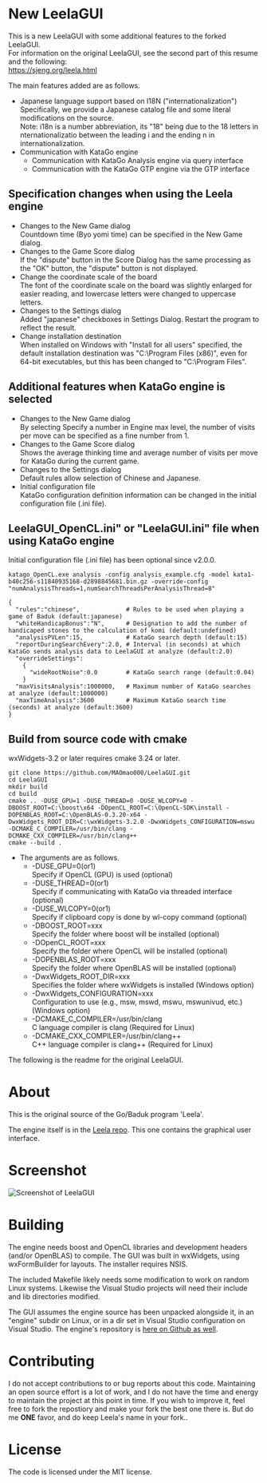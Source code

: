 # New LeelaGUI

This is a new LeelaGUI with some additional features to the forked LeelaGUI.  
For information on the original LeelaGUI, see the second part of this resume and the following:  
https://sjeng.org/leela.html
  
The main features added are as follows.  
- Japanese language support based on I18N ("internationalization")  
  Specifically, we provide a Japanese catalog file and some literal modifications on the source.  
  Note: i18n is a number abbreviation, its "18" being due to the 18 letters in nternationalizatio between the leading i and the ending n in internationalization.  
- Communication with KataGo engine  
  - Communication with KataGo Analysis engine via query interface  
  - Communication with the KataGo GTP engine via the GTP interface  

## Specification changes when using the Leela engine
- Changes to the New Game dialog  
  Countdown time (Byo yomi time) can be specified in the New Game dialog.  
- Changes to the Game Score dialog  
  If the "dispute" button in the Score Dialog has the same processing as the "OK" button, the "dispute" button is not displayed.  
- Change the coordinate scale of the board  
  The font of the coordinate scale on the board was slightly enlarged for easier reading, and lowercase letters were changed to uppercase letters.  
- Changes to the Settings dialog  
  Added "japanese" checkboxes in Settings Dialog. Restart the program to reflect the result.  
- Change installation destination  
  When installed on Windows with "Install for all users" specified, the default installation destination was "C:\Program Files (x86)", even for 64-bit executables, but this has been changed to "C:\Program Files".  

## Additional features when KataGo engine is selected
- Changes to the New Game dialog  
  By selecting Specify a number in Engine max level, the number of visits per move can be specified as a fine number from 1.  
- Changes to the Game Score dialog  
  Shows the average thinking time and average number of visits per move for KataGo during the current game.  
- Changes to the Settings dialog  
  Default rules allow selection of Chinese and Japanese.  
- Initial configuration file  
  KataGo configuration definition information can be changed in the initial configuration file (.ini file).  

## LeelaGUI_OpenCL.ini" or "LeelaGUI.ini" file when using KataGo engine
Initial configuration file (.ini file) has been optional since v2.0.0.  

```
katago_OpenCL.exe analysis -config analysis_example.cfg -model kata1-b40c256-s11840935168-d2898845681.bin.gz -override-config "numAnalysisThreads=1,numSearchThreadsPerAnalysisThread=8"

{
  "rules":"chinese",             # Rules to be used when playing a game of Baduk (default:japanese)
  "whiteHandicapBonus":"N",      # Designation to add the number of handicaped stones to the calculation of komi (default:undefined)
  "analysisPVLen":15,            # KataGo search depth (default:15)
  "reportDuringSearchEvery":2.0, # Interval (in seconds) at which KataGo sends analysis data to LeelaGUI at analyze (default:2.0)
  "overrideSettings":
    {
      "wideRootNoise":0.0        # KataGo search range (default:0.04)
    }
  "maxVisitsAnalysis":1000000,   # Maximum number of KataGo searches at analyze (default:1000000)
  "maxTimeAnalysis":3600         # Maximum KataGo search time (seconds) at analyze (default:3600)
}
```
## Build from source code with cmake
wxWidgets-3.2 or later requires cmake 3.24 or later.  
```
git clone https://github.com/MAOmao000/LeelaGUI.git
cd LeelaGUI
mkdir build
cd build
cmake .. -DUSE_GPU=1 -DUSE_THREAD=0 -DUSE_WLCOPY=0 -DBOOST_ROOT=C:\boost\x64 -DOpenCL_ROOT=C:\OpenCL-SDK\install -DOPENBLAS_ROOT=C:\OpenBLAS-0.3.20-x64 -DwxWidgets_ROOT_DIR=C:\wxWidgets-3.2.0 -DwxWidgets_CONFIGURATION=mswu -DCMAKE_C_COMPILER=/usr/bin/clang -DCMAKE_CXX_COMPILER=/usr/bin/clang++
cmake --build .
```
  
- The arguments are as follows.  
	+ -DUSE_GPU=0(or1)  
	Specify if OpenCL (GPU) is used (optional)  
	+ -DUSE_THREAD=0(or1)  
	Specify if communicating with KataGo via threaded interface (optional)  
	+ -DUSE_WLCOPY=0(or1)  
	Specify if clipboard copy is done by wl-copy command (optional)  
	+ -DBOOST_ROOT=xxx  
	Specify the folder where boost will be installed (optional)  
	+ -DOpenCL_ROOT=xxx  
	Specify the folder where OpenCL will be installed (optional)  
	+ -DOPENBLAS_ROOT=xxx  
	Specify the folder where OpenBLAS will be installed (optional)  
	+ -DwxWidgets_ROOT_DIR=xxx  
	Specifies the folder where wxWidgets is installed (Windows option)  
	+ -DwxWidgets_CONFIGURATION=xxx  
	Configuration to use (e.g., msw, mswd, mswu, mswunivud, etc.) (Windows option)  
	+ -DCMAKE_C_COMPILER=/usr/bin/clang  
	C language compiler is clang (Required for Linux)  
	+ -DCMAKE_CXX_COMPILER=/usr/bin/clang++  
	C++ language compiler is clang++ (Required for Linux)  

The following is the readme for the original LeelaGUI.  

About
=====

This is the original source of the Go/Baduk program 'Leela'.

The engine itself is in the [Leela repo](https://github.com/gcp/Leela). This one contains the graphical user interface.

Screenshot
==========
![Screenshot of LeelaGUI](https://sjeng.org/leelaviz8.png "Leela")

Building
========

The engine needs boost and OpenCL libraries and development headers (and/or OpenBLAS) to compile. The GUI was built in wxWidgets, using wxFormBuilder for layouts. The installer
requires NSIS.

The included Makefile likely needs some modification to work on random Linux systems. Likewise the Visual Studio projects will need their include and lib directories modified.

The GUI assumes the engine source has been unpacked alongside it, in an "engine" subdir
on Linux, or in a dir set in Visual Studio configuration on Visual Studio. The engine's repository is [here on Github as well](https://github.com/gcp/Leela).

Contributing
============

I do not accept contributions to or bug reports about this code. Maintaining an open source effort is a lot of work, and I do not have the time and energy to maintain the project at this point in time. If you wish to improve it, feel free to fork the repostiory and make your fork the best one there is. But do me **ONE** favor, and do keep Leela's name in your fork..

License
=======

The code is licensed under the MIT license.

